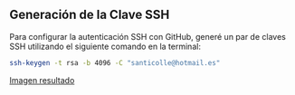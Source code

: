 ## Generación de la Clave SSH

Para configurar la autenticación SSH con GitHub, generé un par de claves SSH utilizando el siguiente comando en la terminal:

```bash
ssh-keygen -t rsa -b 4096 -C "santicolle@hotmail.es"
```

[Imagen resultado](../img/generated_pub_key.png)